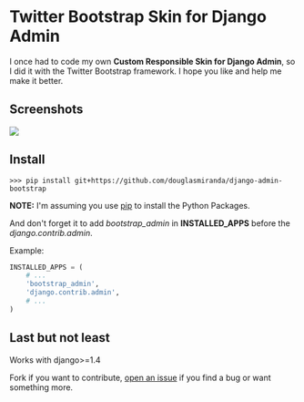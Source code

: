# Twitter Bootstrap Skin for Django Admin 

I once had to code my own **Custom Responsible Skin for Django Admin**, so I did it with the Twitter Bootstrap framework. I hope you like and help me make it better.

## Screenshots

<img src="https://raw.github.com/douglasmiranda/django-admin-bootstrap/master/static/screenshot-github.jpg">

## Install
```
>>> pip install git+https://github.com/douglasmiranda/django-admin-bootstrap
```
**NOTE:** I'm assuming you use [pip](http://www.pip-installer.org/) to install the Python Packages.

And don't forget it to add *bootstrap_admin* in **INSTALLED_APPS** before the *django.contrib.admin*.

Example:
```python
INSTALLED_APPS = (
    # ...
    'bootstrap_admin',
    'django.contrib.admin',
    # ...
)
```

## Last but not least

Works with django>=1.4

Fork if you want to contribute, [open an issue](https://github.com/douglasmiranda/django-admin-bootstrap/issues/new) if you find a bug or want something more.